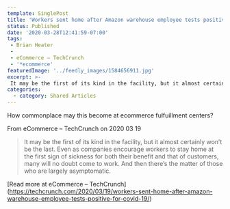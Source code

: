 ```yaml
---
template: SinglePost
title: 'Workers sent home after Amazon warehouse employee tests positive for COVID-19'
status: Published
date: '2020-03-28T12:41:59-07:00'
tags:
 - Brian Heater
 - 
 - eCommerce – TechCrunch
 - '*ecommerce'
featuredImage: '../feedly_images/1584656911.jpg'
excerpt: >-
 It may be the first of its kind in the facility, but it almost certainly won’t be the last. Even as companies encourage workers to stay home at the first sign of sickness for both their benefit and that of customers, many will no doubt come to work. And then there’s the matter of those who are largely asymptomatic. 
categories:
  - category: Shared Articles
---
```

How commonplace may this become at ecommerce fulfuillment centers?

From eCommerce – TechCrunch on 2020 03 19
> It may be the first of its kind in the facility, but it almost certainly won’t be the last. Even as companies encourage workers to stay home at the first sign of sickness for both their benefit and that of customers, many will no doubt come to work. And then there’s the matter of those who are largely asymptomatic. 

[Read more at eCommerce – TechCrunch] (https://techcrunch.com/2020/03/19/workers-sent-home-after-amazon-warehouse-employee-tests-positive-for-covid-19/)